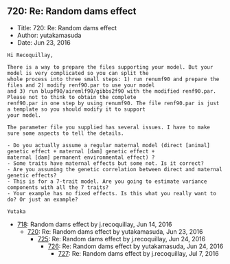 ## 720: Re: Random dams effect

- Title: 720: Re: Random dams effect
- Author: yutakamasuda
- Date: Jun 23, 2016
```
Hi Recoquillay,

There is a way to prepare the files supporting your model. But your model is very complicated so you can split the
whole process into three small steps: 1) run renumf90 and prepare the files and 2) modify renf90.par to use your model
and 3) run blupf90/airemlf90/gibbs2f90 with the modified renf90.par. Please not to think to obtain the complete
renf90.par in one step by using renumf90. The file renf90.par is just a template so you should modify it to support
your model.

The parameter file you supplied has several issues. I have to make sure some aspects to tell the details. 

- Do you actually assume a regular maternal model (direct [animal] genetic effect + maternal [dam] genetic effect +
maternal [dam] permanent environmental effect) ?
- Some traits have maternal effects but some not. Is it correct?
- Are you assuming the genetic correlation between direct and maternal genetic effects?
- This is for a 7-trait model. Are you going to estimate variance components with all the 7 traits?
- Your example has no fixed effects. Is this what you really want to do? Or just an example?

Yutaka
```

- [718](0718.md): Random dams effect by j.recoquillay, Jun 14, 2016
    - [720](0720.md): Re: Random dams effect by yutakamasuda, Jun 23, 2016
        - [725](0725.md): Re: Random dams effect by j.recoquillay, Jun 24, 2016
            - [726](0726.md): Re: Random dams effect by yutakamasuda, Jun 24, 2016
                - [727](0727.md): Re: Random dams effect by j.recoquillay, Jul 7, 2016
